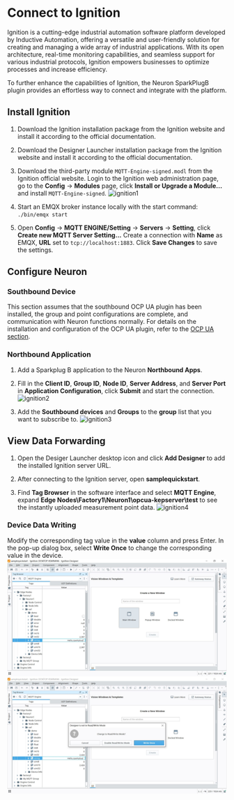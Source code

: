 # Connect to Ignition

Ignition is a cutting-edge industrial automation software platform developed by Inductive Automation, offering a versatile and user-friendly solution for creating and managing a wide array of industrial applications. With its open architecture, real-time monitoring capabilities, and seamless support for various industrial protocols, Ignition empowers businesses to optimize processes and increase efficiency.

To further enhance the capabilities of Ignition, the Neuron SparkPlugB plugin provides an effortless way to connect and integrate with the platform.

## Install Ignition

1. Download the Ignition installation package from the Ignition website and install it according to the official documentation.

2. Download the Designer Launcher installation package from the Ignition website and install it according to the official documentation.

3. Download the third-party module `MQTT-Engine-signed.modl` from the Ignition official website. Login to the Ignition web administration page, go to the **Config** -> **Modules** page, click **Install or Upgrade a Module...** and install `MQTT-Engine-signed`.
![ignition1](./assets/ignition1.jpg)

4. Start an EMQX broker instance locally with the start command: `./bin/emqx start`

5. Open **Config** -> **MQTT ENGINE/Setting** -> **Servers** -> **Setting**, click **Create new MQTT Server Setting...** Create a connection with **Name** as EMQX, **URL** set to `tcp://localhost:1883`. Click **Save Changes** to save the settings. 

## Configure Neuron

### Southbound Device

This section assumes that the southbound OCP UA plugin has been installed, the group and point configurations are complete, and communication with Neuron functions normally. For details on the installation and configuration of the OCP UA plugin, refer to the [OCP UA section](../../south-devices/opc-ua/overview.md).

### Northbound Application

1. Add a Sparkplug B application to the Neuron **Northbound Apps**.

2. Fill in the **Client ID**, **Group ID**, **Node ID**, **Server Address**, and **Server Port** in **Application Configuration**, click **Submit** and start the connection.
  ![ignition2](./assets/ignition2_en.jpg)

  

3. Add the **Southbound devices** and **Groups** to the **group** list that you want to subscribe to.
![ignition3](./assets/ignition3_en.jpg)

## View Data Forwarding

1. Open the Desiger Launcher desktop icon and click **Add Designer** to add the installed Ignition server URL.

2. After connecting to the Ignition server, open **samplequickstart**.

3. Find **Tag Browser** in the software interface and select **MQTT Engine**, expand **Edge Nodes\Factory1\Neuron1\opcua-kepserver\test** to see the instantly uploaded measurement point data.
![ignition4](./assets/ignition4.jpg)

### Device Data Writing
Modify the corresponding tag value in the **value** column and press Enter. In the pop-up dialog box, select **Write Once** to change the corresponding value in the device.
![ignition-write1](./assets/ingnition_write1.jpg)
![ignition-write2](./assets/ingnition_write2.jpg)